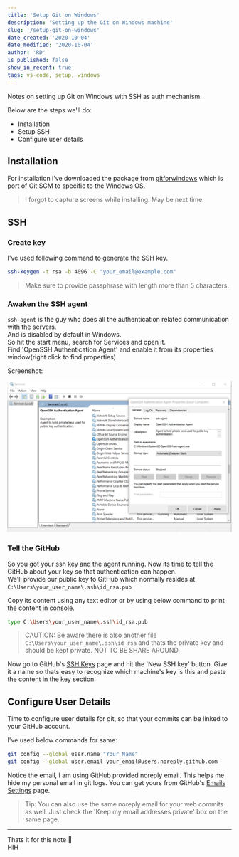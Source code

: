 ```yaml
---
title: 'Setup Git on Windows'
description: 'Setting up the Git on Windows machine'
slug: '/setup-git-on-windows'
date_created: '2020-10-04'
date_modified: '2020-10-04'
author: 'RD'
is_published: false
show_in_recent: true
tags: vs-code, setup, windows
---
```


Notes on setting up Git on Windows with SSH as auth mechanism.  

Below are the steps we'll do:  

- Installation
- Setup SSH
- Configure user details

## Installation
For installation i've downloaded the package from [gitforwindows](https://gitforwindows.org/) which is port of Git SCM to specific to the Windows OS.  

> I forgot to capture screens while installing. May be next time.

## SSH

### Create key

I've used following command to generate the SSH key.  

```sh
ssh-keygen -t rsa -b 4096 -C "your_email@example.com"
```

> Make sure to provide passphrase with length more than 5 characters.

### Awaken the SSH agent

`ssh-agent` is the guy who does all the authentication related communication with the servers.  
And is disabled by default in Windows.  
So hit the start menu, search for Services and open it.  
Find 'OpenSSH Authentication Agent' and enable it from its properties window(right click to find properties)  

Screenshot:

![SSH Agent Windows OS](./enable-ssh-service.png)

### Tell the GitHub
So you got your ssh key and the agent running. Now its time to tell the GitHub about your key so that authentication can happen.  
We'll provide our public key to GitHub which normally resides at `C:\Users\your_user_name\.ssh\id_rsa.pub`  

Copy its content using any text editor or by using below command to print the content in console.  
```sh
type C:\Users\your_user_name\.ssh\id_rsa.pub
```
> CAUTION: Be aware there is also another file `C:\Users\your_user_name\.ssh\id_rsa` and thats the private key and should be kept private. NOT TO BE SHARE AROUND.  

Now go to GitHub's [SSH Keys](https://github.com/settings/keys) page and hit the 'New SSH key' button. Give it a name so thats easy to recognize which machine's key is this and paste the content in the key section.  

## Configure User Details

Time to configure user details for git, so that your commits can be linked to your GitHub account.  

I've used below commands for same:  

```sh
git config --global user.name "Your Name"
git config --global user.email your_email@users.noreply.github.com
```

Notice the email, I am using GitHub provided noreply email. This helps me hide my personal email in git logs. You can get yours from GitHub's [Emails Settings](https://github.com/settings/emails) page.  

> Tip: You can also use the same noreply email for your web commits as well. Just check the 'Keep my email addresses private' box on the same page.

---

Thats it for this note 👋  
HIH
